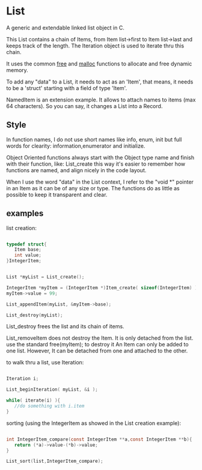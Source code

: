 # List
A generic and extendable linked list object in C.

This List contains a chain of Items, from Item list->first to Item list->last and keeps track of the length. The Iteration object is used to iterate thru this chain.

It uses the common [free](https://linux.die.net/man/3/free) and [malloc](https://linux.die.net/man/3/malloc) functions to allocate and free dynamic memory.

To add any "data" to a List, it needs to act as an 'Item', that means, it needs to be a 'struct' starting with a field of type 'Item'.

NamedItem is an extension example.
It allows to attach names to items (max 64 characters). So you can say, it changes a List into a Record.

## Style
In function names, I do not use short names like info, enum, init but full words for clearity: information,enumerator and initialize.

Object Oriented functions always start with the Object type name and finish with their function, like: List_create this way it's easier to remember how functions are named, and align nicely in the code layout.

When I use the word "data" in the List context, I refer to the "void *" pointer in an Item as it can be of any size or type.
The functions do as little as possible to keep it transparent and clear. 

## examples
list creation:
```c

typedef struct{
   Item base;
   int value;
}IntegerItem;


List *myList = List_create();

IntegerItem *myItem = (IntegerItem *)Item_create( sizeof(IntegerItem) );
myItem->value = 99;

List_appendItem(myList, &myItem->base);

List_destroy(myList);


```
List_destroy frees the list and its chain of items. 

List_removeItem does not destroy the Item. It is only detached from the list. use the standard free(myItem); to destroy it
An Item can only be added to one list. However, It can be detached from one and attached to the other.

to walk thru a list, use Iteration:
```c

Iteration i;

List_beginIteration( myList, &i );

while( iterate(i) ){
   //do something with i.item
}


```
sorting (using the IntegerItem as showed in the List creation example):
```c

int IntegerItem_compare(const IntegerItem **a,const IntegerItem **b){
   return (*a)->value-(*b)->value;
}

List_sort(list,IntegerItem_compare);

```
